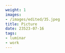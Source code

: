 ```yaml
---
weight: 1
images:
- /images/edited/35.jpeg
title: Picture
date: 23523-07-16
tags:
- luminar
- work
---
```

